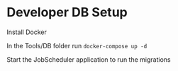 # Developer DB Setup

Install Docker

In the Tools/DB folder run
`docker-compose up -d`

Start the JobScheduler application to run the migrations
